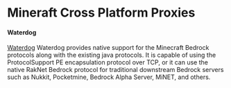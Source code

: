 # Mineraft Cross Platform Proxies

#### Waterdog
[Waterdog](https://github.com/yesdog/Waterdog)
Waterdog provides native support for the Minecraft Bedrock protocols along with the existing java protocols. It is capable of using the ProtocolSupport PE encapsulation protocol over TCP, or it can use the native RakNet Bedrock protocol for traditional downstream Bedrock servers such as Nukkit, Pocketmine, Bedrock Alpha Server, MiNET, and others.